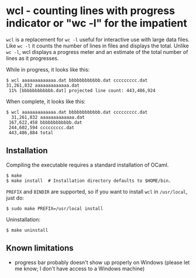 wcl - counting lines with progress indicator or "wc -l" for the impatient
=========================================================================

`wcl` is a replacement for `wc -l` useful for interactive use
with large data files. Like `wc -l` it counts the number of lines
in files and displays the total. Unlike `wc -l`, wcl displays a progress 
meter and an estimate of the total number of lines as it progresses.

While in progress, it looks like this:

```
$ wcl aaaaaaaaaaaaa.dat bbbbbbbbbbbb.dat ccccccccc.dat
31,261,832 aaaaaaaaaaaaa.dat
 11% [bbbbbbbbbbbb.dat] projected line count: 443,486,924
```

When complete, it looks like this:

```
$ wcl aaaaaaaaaaaaa.dat bbbbbbbbbbbb.dat ccccccccc.dat
  31,261,832 aaaaaaaaaaaaa.dat
 167,622,458 bbbbbbbbbbbb.dat
 244,602,594 ccccccccc.dat
 443,486,884 total
```

Installation
------------

Compiling the executable requires a standard installation of OCaml.

```
$ make
$ make install  # Installation directory defaults to $HOME/bin.
```

`PREFIX` and `BINDIR` are supported, so if you want to install `wcl`
in `/usr/local`,
just do:

```
$ sudo make PREFIX=/usr/local install
```

Uninstallation:

```
$ make uninstall
```

Known limitations
-----------------

* progress bar probably doesn't show up properly on Windows
  (please let me know; I don't have access to a Windows machine)
